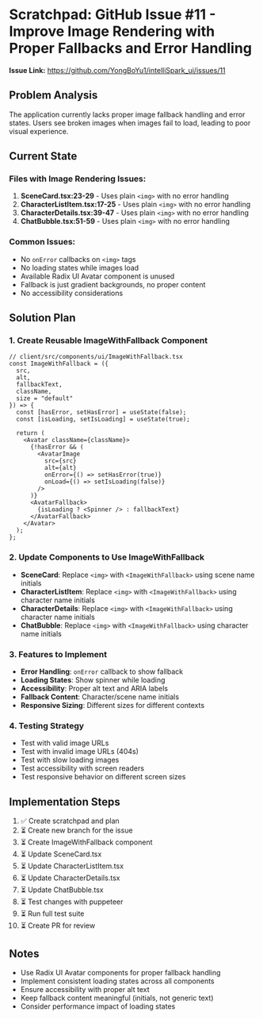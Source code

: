 # Scratchpad: GitHub Issue #11 - Improve Image Rendering with Proper Fallbacks and Error Handling

**Issue Link:** https://github.com/YongBoYu1/intelliSpark_ui/issues/11

## Problem Analysis

The application currently lacks proper image fallback handling and error states. Users see broken images when images fail to load, leading to poor visual experience.

## Current State

### Files with Image Rendering Issues:
1. **SceneCard.tsx:23-29** - Uses plain `<img>` with no error handling
2. **CharacterListItem.tsx:17-25** - Uses plain `<img>` with no error handling  
3. **CharacterDetails.tsx:39-47** - Uses plain `<img>` with no error handling
4. **ChatBubble.tsx:51-59** - Uses plain `<img>` with no error handling

### Common Issues:
- No `onError` callbacks on `<img>` tags
- No loading states while images load
- Available Radix UI Avatar component is unused
- Fallback is just gradient backgrounds, no proper content
- No accessibility considerations

## Solution Plan

### 1. Create Reusable ImageWithFallback Component

```tsx
// client/src/components/ui/ImageWithFallback.tsx
const ImageWithFallback = ({ 
  src, 
  alt, 
  fallbackText, 
  className,
  size = "default" 
}) => {
  const [hasError, setHasError] = useState(false);
  const [isLoading, setIsLoading] = useState(true);
  
  return (
    <Avatar className={className}>
      {!hasError && (
        <AvatarImage 
          src={src} 
          alt={alt}
          onError={() => setHasError(true)}
          onLoad={() => setIsLoading(false)}
        />
      )}
      <AvatarFallback>
        {isLoading ? <Spinner /> : fallbackText}
      </AvatarFallback>
    </Avatar>
  );
};
```

### 2. Update Components to Use ImageWithFallback

- **SceneCard**: Replace `<img>` with `<ImageWithFallback>` using scene name initials
- **CharacterListItem**: Replace `<img>` with `<ImageWithFallback>` using character name initials
- **CharacterDetails**: Replace `<img>` with `<ImageWithFallback>` using character name initials
- **ChatBubble**: Replace `<img>` with `<ImageWithFallback>` using character name initials

### 3. Features to Implement

- **Error Handling**: `onError` callback to show fallback
- **Loading States**: Show spinner while loading
- **Accessibility**: Proper alt text and ARIA labels
- **Fallback Content**: Character/scene name initials
- **Responsive Sizing**: Different sizes for different contexts

### 4. Testing Strategy

- Test with valid image URLs
- Test with invalid image URLs (404s)
- Test with slow loading images
- Test accessibility with screen readers
- Test responsive behavior on different screen sizes

## Implementation Steps

1. ✅ Create scratchpad and plan
2. ⏳ Create new branch for the issue
3. ⏳ Create ImageWithFallback component
4. ⏳ Update SceneCard.tsx
5. ⏳ Update CharacterListItem.tsx  
6. ⏳ Update CharacterDetails.tsx
7. ⏳ Update ChatBubble.tsx
8. ⏳ Test changes with puppeteer
9. ⏳ Run full test suite
10. ⏳ Create PR for review

## Notes

- Use Radix UI Avatar components for proper fallback handling
- Implement consistent loading states across all components
- Ensure accessibility with proper alt text
- Keep fallback content meaningful (initials, not generic text)
- Consider performance impact of loading states